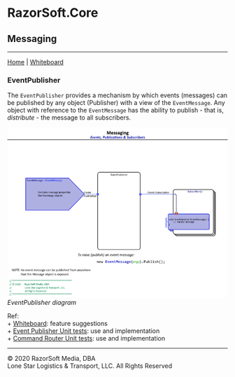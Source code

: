 # RazorSoft.Core  
## Messaging
____________________________________________________________________________________________________  
[Home][1] | [Whiteboard][2]

### EventPublisher  
The `EventPublisher` provides a mechanism by which events (messages) can be published by any 
object (Publisher) with a view of the `EventMessage`. Any object with reference to the `EventMessage` 
has the ability to publish - that is, *distribute* - the message to all subscribers.  

![EventPublisher](../.images/EventPublisher.png)
*EventPublisher diagram*

Ref:  
    + [Whiteboard][2]: feature suggestions  
    + [Event Publisher Unit tests][3]: use and implementation  
	+ [Command Router Unit tests][4]: use and implementation
____________________________________________________________________________________________________   
© 2020 RazorSoft Media, DBA  
       Lone Star Logistics & Transport, LLC. All Rights Reserved  

[1]: ../../README.md
[2]: ../whiteboard.md
[3]: ../../testing/Test.RazorSoft.Core/EventPublisherTests.cs
[4]: ../../testing/Test.RazorSoft.Core/CommandRouterTests.cs
